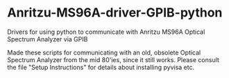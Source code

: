 # Anritzu-MS96A-driver-GPIB-python
Drivers for using python to communicate with Anritzu MS96A Optical Spectrum Analyzer via GPIB

Made these scripts for communicating with an old, obsolete Optical Spectrum Analyzer from the mid 80'ies, since it still works. 
Please consult the file "Setup Instructions" for details about installing pyvisa etc.
